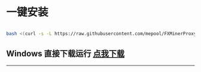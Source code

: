 # 一键安装

```bash

bash <(curl -s -L https://raw.githubusercontent.com/mepool/FXMinerProxy/main/install.sh)

```

## Windows 直接下载运行 <a href="https://github.com/mepool/FXMinerProxy/raw/main/FXMinerProxy-V3windows.zip">点我下载</a></br>

---


